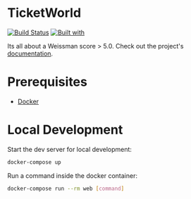 # TicketWorld

[![Build Status](https://travis-ci.org/vladislavturlai/TicketWorld.svg?branch=master)](https://travis-ci.org/vladislavturlai/TicketWorld)
[![Built with](https://img.shields.io/badge/Built_with-Cookiecutter_Django_Rest-F7B633.svg)](https://github.com/agconti/cookiecutter-django-rest)

Its all about a Weissman score > 5.0. Check out the project's [documentation](http://vladislavturlai.github.io/TicketWorld/).

# Prerequisites

- [Docker](https://docs.docker.com/docker-for-mac/install/)  

# Local Development

Start the dev server for local development:
```bash
docker-compose up
```

Run a command inside the docker container:

```bash
docker-compose run --rm web [command]
```
